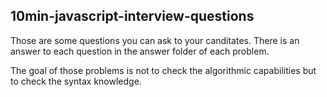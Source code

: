 ## 10min-javascript-interview-questions

Those are some questions you can ask to your canditates.
There is an answer to each question in the answer folder of each problem.

The goal of those problems is not to check the algorithmic capabilities but to check the syntax knowledge.
